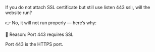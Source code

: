 If you do not attach SSL certificate but still use listen 443 ssl;, will the website run?

👉 No, it will not run properly — here’s why:

🔴 Reason: Port 443 requires SSL

Port 443 is the HTTPS port.
